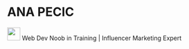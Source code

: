 # ANA PECIC 
<img src="https://upload.wikimedia.org/wikipedia/commons/c/ca/LinkedIn_logo_initials.png" width="30" height="30">  
Web Dev Noob in Training | Influencer Marketing Expert  
